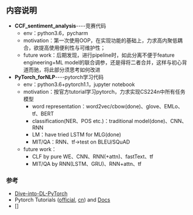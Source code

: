 ## 内容说明
- __CCF_sentiment_analysis__----竞赛代码
  - env：python3.6，pycharm
  - motivation：第一次使用OOP，在实现功能的基础上，力求高内聚低耦合，欲提高使用便利性与可维护性；
  - future work：后期发现，进行pipeline时，如此分离不便于feature engineering+ML model的联合调参，还是得将二者合并，这样与初心背道而驰，将此部分须思考如何改进
- __PyTorch_forNLP__----pytorch学习代码
  - env：python3.6+pytorch1.1，jupyter notebook
  - motivation：按官方tutorial学习pytorch，力求实现CS224n中所有任务模型
    - word representation：word2vec/cbow(done)、glove、EMLo、tf、BERT
    - classification(NER、POS etc.)：traditional model(done)、CNN、RNN
    - LM：have tried LSTM for MLG(done)
    - MIT/QA：RNN、tf->test on BLEU/SQuAD
  - future work：
    - CLF by pure WE、CNN、RNN(+attn)、fastText、tf
    - MIT/QA by RNN(LSTM、GRU)、RNN+attn、tf

### 参考
- [Dive-into-DL-PyTorch](https://github.com/ShusenTang/Dive-into-DL-PyTorch)
- Pytorch Tutorials ([official](https://pytorch.org/tutorials/), [cn](https://pytorch.apachecn.org/docs/1.2/)) and [Docs](https://pytorch.org/docs/stable/index.html)
- []